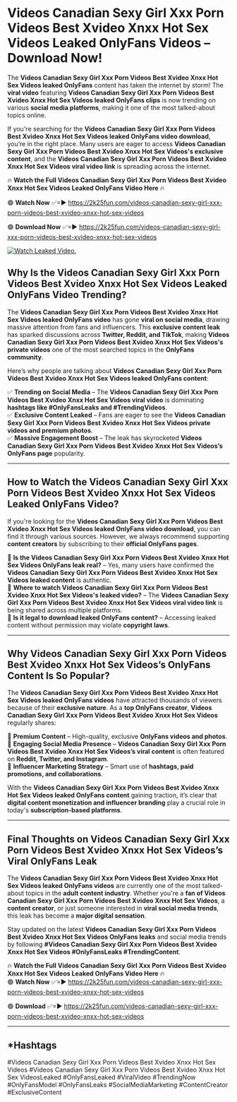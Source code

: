# Videos Canadian Sexy Girl Xxx Porn Videos Best Xvideo Xnxx Hot Sex Videos Leaked OnlyFans Videos – Download Now!

The **Videos Canadian Sexy Girl Xxx Porn Videos Best Xvideo Xnxx Hot Sex Videos leaked OnlyFans** content has taken the internet by storm! The **viral video** featuring **Videos Canadian Sexy Girl Xxx Porn Videos Best Xvideo Xnxx Hot Sex Videos leaked OnlyFans clips** is now trending on various **social media platforms**, making it one of the most talked-about topics online.  

If you're searching for the **Videos Canadian Sexy Girl Xxx Porn Videos Best Xvideo Xnxx Hot Sex Videos leaked OnlyFans video download**, you’re in the right place. Many users are eager to access **Videos Canadian Sexy Girl Xxx Porn Videos Best Xvideo Xnxx Hot Sex Videos's exclusive content**, and the **Videos Canadian Sexy Girl Xxx Porn Videos Best Xvideo Xnxx Hot Sex Videos viral video link** is spreading across the internet.  

🔥 **Watch the Full Videos Canadian Sexy Girl Xxx Porn Videos Best Xvideo Xnxx Hot Sex Videos Leaked OnlyFans Video Here** 🔥  

🟢 **Watch Now** ✅=► https://2k25fun.com/videos-canadian-sexy-girl-xxx-porn-videos-best-xvideo-xnxx-hot-sex-videos

🟢 **Download Now** ✅=► https://2k25fun.com/videos-canadian-sexy-girl-xxx-porn-videos-best-xvideo-xnxx-hot-sex-videos

[![Watch Leaked Video.](https://miro.medium.com/v2/resize:fit:828/format:webp/1*cilzJN44JGOrTw9NJCrNHA.gif "Watch Leaked Video")](https://2k25fun.com/videos-canadian-sexy-girl-xxx-porn-videos-best-xvideo-xnxx-hot-sex-videos)

## **Why Is the Videos Canadian Sexy Girl Xxx Porn Videos Best Xvideo Xnxx Hot Sex Videos Leaked OnlyFans Video Trending?**  

The **Videos Canadian Sexy Girl Xxx Porn Videos Best Xvideo Xnxx Hot Sex Videos leaked OnlyFans video** has gone **viral on social media**, drawing massive attention from fans and influencers. This **exclusive content leak** has sparked discussions across **Twitter, Reddit, and TikTok**, making **Videos Canadian Sexy Girl Xxx Porn Videos Best Xvideo Xnxx Hot Sex Videos's private videos** one of the most searched topics in the **OnlyFans community**.  

Here’s why people are talking about **Videos Canadian Sexy Girl Xxx Porn Videos Best Xvideo Xnxx Hot Sex Videos leaked OnlyFans content**:  

✅ **Trending on Social Media** – The **Videos Canadian Sexy Girl Xxx Porn Videos Best Xvideo Xnxx Hot Sex Videos viral video** is dominating **hashtags like #OnlyFansLeaks and #TrendingVideos**.  
✅ **Exclusive Content Leaked** – Fans are eager to see the **Videos Canadian Sexy Girl Xxx Porn Videos Best Xvideo Xnxx Hot Sex Videos private videos and premium photos**.  
✅ **Massive Engagement Boost** – The leak has skyrocketed **Videos Canadian Sexy Girl Xxx Porn Videos Best Xvideo Xnxx Hot Sex Videos’s OnlyFans page** popularity.  

---

## **How to Watch the Videos Canadian Sexy Girl Xxx Porn Videos Best Xvideo Xnxx Hot Sex Videos Leaked OnlyFans Video?**  

If you're looking for the **Videos Canadian Sexy Girl Xxx Porn Videos Best Xvideo Xnxx Hot Sex Videos leaked OnlyFans video download**, you can find it through various sources. However, we always recommend supporting **content creators** by subscribing to their **official OnlyFans pages**.  

🔹 **Is the Videos Canadian Sexy Girl Xxx Porn Videos Best Xvideo Xnxx Hot Sex Videos OnlyFans leak real?** – Yes, many users have confirmed the **Videos Canadian Sexy Girl Xxx Porn Videos Best Xvideo Xnxx Hot Sex Videos leaked content** is authentic.  
🔹 **Where to watch Videos Canadian Sexy Girl Xxx Porn Videos Best Xvideo Xnxx Hot Sex Videos's leaked video?** – The **Videos Canadian Sexy Girl Xxx Porn Videos Best Xvideo Xnxx Hot Sex Videos viral video link** is being shared across multiple platforms.  
🔹 **Is it legal to download leaked OnlyFans content?** – Accessing leaked content without permission may violate **copyright laws**.  

---

## **Why Videos Canadian Sexy Girl Xxx Porn Videos Best Xvideo Xnxx Hot Sex Videos’s OnlyFans Content Is So Popular?**  

The **Videos Canadian Sexy Girl Xxx Porn Videos Best Xvideo Xnxx Hot Sex Videos leaked OnlyFans videos** have attracted thousands of viewers because of their **exclusive nature**. As a **top OnlyFans creator**, **Videos Canadian Sexy Girl Xxx Porn Videos Best Xvideo Xnxx Hot Sex Videos** regularly shares:  

📌 **Premium Content** – High-quality, exclusive **OnlyFans videos and photos**.  
📌 **Engaging Social Media Presence** – **Videos Canadian Sexy Girl Xxx Porn Videos Best Xvideo Xnxx Hot Sex Videos’s viral content** is often featured on **Reddit, Twitter, and Instagram**.  
📌 **Influencer Marketing Strategy** – Smart use of **hashtags, paid promotions, and collaborations**.  

With the **Videos Canadian Sexy Girl Xxx Porn Videos Best Xvideo Xnxx Hot Sex Videos leaked OnlyFans content** gaining traction, it’s clear that **digital content monetization and influencer branding** play a crucial role in today's **subscription-based platforms**.  

---

## **Final Thoughts on Videos Canadian Sexy Girl Xxx Porn Videos Best Xvideo Xnxx Hot Sex Videos’s Viral OnlyFans Leak**  

The **Videos Canadian Sexy Girl Xxx Porn Videos Best Xvideo Xnxx Hot Sex Videos leaked OnlyFans videos** are currently one of the most talked-about topics in the **adult content industry**. Whether you're a **fan of Videos Canadian Sexy Girl Xxx Porn Videos Best Xvideo Xnxx Hot Sex Videos**, a **content creator**, or just someone interested in **viral social media trends**, this leak has become a **major digital sensation**.  

Stay updated on the latest **Videos Canadian Sexy Girl Xxx Porn Videos Best Xvideo Xnxx Hot Sex Videos OnlyFans leaks** and social media trends by following **#Videos Canadian Sexy Girl Xxx Porn Videos Best Xvideo Xnxx Hot Sex Videos #OnlyFansLeaks #TrendingContent**.  

🔥 **Watch the Full Videos Canadian Sexy Girl Xxx Porn Videos Best Xvideo Xnxx Hot Sex Videos Leaked OnlyFans Video Here** 🔥  
🟢 **Watch Now** ✅=► https://2k25fun.com/videos-canadian-sexy-girl-xxx-porn-videos-best-xvideo-xnxx-hot-sex-videos

🟢 **Download** ✅=► https://2k25fun.com/videos-canadian-sexy-girl-xxx-porn-videos-best-xvideo-xnxx-hot-sex-videos

---

## *Hashtags
#Videos Canadian Sexy Girl Xxx Porn Videos Best Xvideo Xnxx Hot Sex Videos #Videos Canadian Sexy Girl Xxx Porn Videos Best Xvideo Xnxx Hot Sex VideosLeaked #OnlyFansLeaked #ViralVideo #TrendingNow #OnlyFansModel #OnlyFansLeaks #SocialMediaMarketing #ContentCreator #ExclusiveContent  